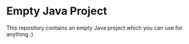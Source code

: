 # Empty Java Project
This repository contains an empty Java project which you can use for anything :)
